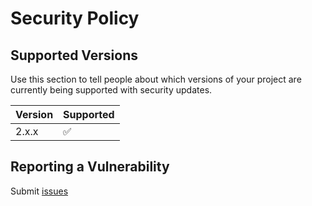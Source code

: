 # Security Policy

## Supported Versions

Use this section to tell people about which versions of your project are
currently being supported with security updates.

| Version | Supported          |
| ------- | ------------------ |
| 2.x.x   | :white_check_mark: |


## Reporting a Vulnerability

Submit [issues](https://github.com/zishang520/engine.io-server-go-fasthttp/issues)
